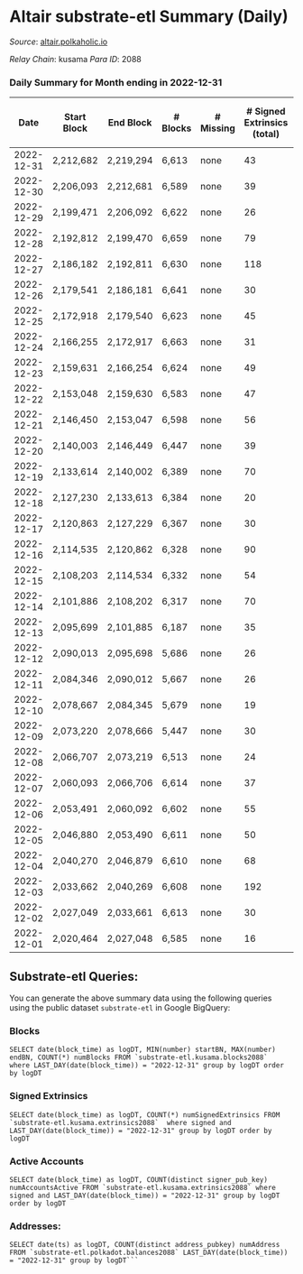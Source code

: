 # Altair substrate-etl Summary (Daily)

_Source_: [altair.polkaholic.io](https://altair.polkaholic.io)

*Relay Chain*: kusama
*Para ID*: 2088



### Daily Summary for Month ending in 2022-12-31


| Date | Start Block | End Block | # Blocks | # Missing | # Signed Extrinsics (total) | # Active Accounts | # Addresses with Balances | # Events | # Transfers | # XCM Transfers In | # XCM Transfers Out |
| ---- | ----------- | --------- | -------- | --------- | --------------------------- | ----------------- | ------------------------- | -------- | ----------- | ------------------ | ------------------- |
| 2022-12-31 | 2,212,682 | 2,219,294 | 6,613 | none  | 43 | 25 | 29,354 | 13,544 | 21 ($869.43) |   | 1 ($0.59) |
| 2022-12-30 | 2,206,093 | 2,212,681 | 6,589 | none  | 39 | 23 | 29,351 | 13,539 | 30 ($4,560.85) | 8 ($1,079.97) | 3 ($2,273.08) |
| 2022-12-29 | 2,199,471 | 2,206,092 | 6,622 | none  | 26 | 21 | 29,350 | 13,479 | 19 ($5,317.16) | 2 ($192.34) | 1 ($0.41) |
| 2022-12-28 | 2,192,812 | 2,199,470 | 6,659 | none  | 79 | 47 | 29,352 | 13,944 | 43 ($20,217.83) | 1 ($3,318.86) | 2 ($3,440.25) |
| 2022-12-27 | 2,186,182 | 2,192,811 | 6,630 | none  | 118 | 31 | 29,347 | 14,198 | 90 ($29,064.39) | 3 ($249.85) | 2 ($410.10) |
| 2022-12-26 | 2,179,541 | 2,186,181 | 6,641 | none  | 30 | 19 | 29,297 | 13,522 | 20 ($1,455.30) | 2 ($525.27) | 6 ($341.48) |
| 2022-12-25 | 2,172,918 | 2,179,540 | 6,623 | none  | 45 | 23 | 29,296 | 13,572 | 19 ($1,092.52) |   |   |
| 2022-12-24 | 2,166,255 | 2,172,917 | 6,663 | none  | 31 | 22 | 29,307 | 13,560 | 10 ($770.20) | 2 ($71.17) | 2 ($108.71) |
| 2022-12-23 | 2,159,631 | 2,166,254 | 6,624 | none  | 49 | 22 | 29,305 | 13,596 | 11 ($769.07) | 1 ($44.93) | 3 ($94.42) |
| 2022-12-22 | 2,153,048 | 2,159,630 | 6,583 | none  | 47 | 34 | 29,303 | 13,521 | 23 ($972.43) |   | 4 ($365.15) |
| 2022-12-21 | 2,146,450 | 2,153,047 | 6,598 | none  | 56 | 45 | 29,297 | 13,644 | 25 ($2,180.05) | 4 ($420.88) | 2 ($50.76) |
| 2022-12-20 | 2,140,003 | 2,146,449 | 6,447 | none  | 39 | 32 | 29,298 | 13,172 | 17 ($496.69) |   |   |
| 2022-12-19 | 2,133,614 | 2,140,002 | 6,389 | none  | 70 | 45 | 29,298 | 13,305 | 33 ($1,107.00) | 1 ($72.93) | 7 ($421.43) |
| 2022-12-18 | 2,127,230 | 2,133,613 | 6,384 | none  | 20 | 16 | 29,294 | 12,928 | 9 ($457.87) |   | 1 ($2.54) |
| 2022-12-17 | 2,120,863 | 2,127,229 | 6,367 | none  | 30 | 24 | 29,293 | 12,982 | 18 ($3,270.72) | 2 ($303.01) | 1 ($167.91) |
| 2022-12-16 | 2,114,535 | 2,120,862 | 6,328 | none  | 90 | 64 | 29,292 | 13,372 | 53 ($4,429.56) | 8 ($972.16) | 6 ($59.68) |
| 2022-12-15 | 2,108,203 | 2,114,534 | 6,332 | none  | 54 | 43 | 29,289 | 13,076 | 20 ($696.15) | 3 ($205.79) | 3 ($50.60) |
| 2022-12-14 | 2,101,886 | 2,108,202 | 6,317 | none  | 70 | 45 | 29,287 | 13,200 | 45 ($7,851.63) | 4 ($813.36) | 6 ($511.56) |
| 2022-12-13 | 2,095,699 | 2,101,885 | 6,187 | none  | 35 | 17 | 29,284 | 12,662 | 20 ($633.96) | 4 ($333.28) | 1 ($1.15) |
| 2022-12-12 | 2,090,013 | 2,095,698 | 5,686 | none  | 26 | 20 | 29,282 | 11,579 | 14 ($2,067.07) | 1 ($93.94) |   |
| 2022-12-11 | 2,084,346 | 2,090,012 | 5,667 | none  | 26 | 20 |  | 11,543 | 10 ($1,581.80) | 2 ($344.19) | 3 ($577.15) |
| 2022-12-10 | 2,078,667 | 2,084,345 | 5,679 | none  | 19 | 15 | 29,281 | 11,514 | 10 ($1,692.22) | 2 ($157.91) | 1 ($29.00) |
| 2022-12-09 | 2,073,220 | 2,078,666 | 5,447 | none  | 30 | 20 | 29,280 | 11,136 | 8 ($226.49) | 2 ($189.27) |   |
| 2022-12-08 | 2,066,707 | 2,073,219 | 6,513 | none  | 24 | 17 | 29,279 | 13,218 | 12 ($1,202.57) | 2 ($28.08) | 1 ($2.26) |
| 2022-12-07 | 2,060,093 | 2,066,706 | 6,614 | none  | 37 | 26 |  | 13,518 | 21 ($1,025.05) |   | 3 ($416.51) |
| 2022-12-06 | 2,053,491 | 2,060,092 | 6,602 | none  | 55 | 25 | 29,281 | 13,601 | 22 ($387.98) |   | 1 ($53.30) |
| 2022-12-05 | 2,046,880 | 2,053,490 | 6,611 | none  | 50 | 31 | 29,281 | 13,592 | 25 ($3,570.83) |   | 3 ($339.41) |
| 2022-12-04 | 2,040,270 | 2,046,879 | 6,610 | none  | 68 | 42 | 29,278 | 13,782 | 52 ($3,469.45) | 2 ($263.52) | 2 ($185.20) |
| 2022-12-03 | 2,033,662 | 2,040,269 | 6,608 | none  | 192 | 80 | 29,274 | 14,800 | 137 ($17,414.74) | 10 ($2,261.58) | 8 ($1,160.72) |
| 2022-12-02 | 2,027,049 | 2,033,661 | 6,613 | none  | 30 | 17 | 29,266 | 13,496 | 17 ($1,370.17) | 4 ($287.89) | 1 ($4.05) |
| 2022-12-01 | 2,020,464 | 2,027,048 | 6,585 | none  | 16 | 13 | 29,265 | 13,291 | 6 ($386.09) |   | 1 ($67.43) |

## Substrate-etl Queries:
You can generate the above summary data using the following queries using the public dataset `substrate-etl` in Google BigQuery:


### Blocks
```
SELECT date(block_time) as logDT, MIN(number) startBN, MAX(number) endBN, COUNT(*) numBlocks FROM `substrate-etl.kusama.blocks2088`  where LAST_DAY(date(block_time)) = "2022-12-31" group by logDT order by logDT
```


### Signed Extrinsics
```
SELECT date(block_time) as logDT, COUNT(*) numSignedExtrinsics FROM `substrate-etl.kusama.extrinsics2088`  where signed and LAST_DAY(date(block_time)) = "2022-12-31" group by logDT order by logDT
```


### Active Accounts
```
SELECT date(block_time) as logDT, COUNT(distinct signer_pub_key) numAccountsActive FROM `substrate-etl.kusama.extrinsics2088` where signed and LAST_DAY(date(block_time)) = "2022-12-31" group by logDT order by logDT
```


### Addresses:
```
SELECT date(ts) as logDT, COUNT(distinct address_pubkey) numAddress FROM `substrate-etl.polkadot.balances2088` LAST_DAY(date(block_time)) = "2022-12-31" group by logDT```

